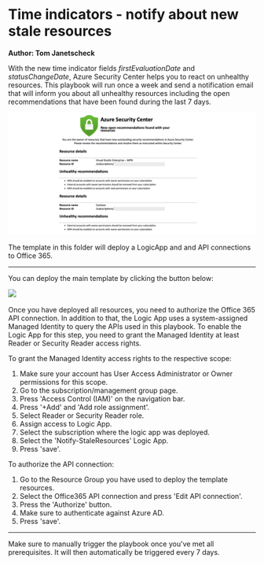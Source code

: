 # Time indicators - notify about new stale resources
**Author: Tom Janetscheck**

With the new time indicator fields *firstEvaluationDate* and *statusChangeDate*, Azure Security Center helps you to react on unhealthy resources. This playbook will run once a week and send a notification email that will inform you about all unhealthy resources including the open recommendations that have been found during the last 7 days.

![Notification mail](.//notificationMail.png)

The template in this folder will deploy a LogicApp and and API connections to Office 365.

***

You can deploy the main template by clicking the button below:

<a href="https://portal.azure.com/#create/Microsoft.Template/uri/https%3A%2F%2Fraw.githubusercontent.com%2FAzure%2FAzure-Security-Center%2Fmaster%2FWorkflow%2520automation%2FNotify-StaleResources%2Fazuredeploy.json" target="_blank">
    <img src="https://aka.ms/deploytoazurebutton"/>
</a>

Once you have deployed all resources, you need to authorize the Office 365 API connection. In addition to that, the Logic App uses a system-assigned Managed Identity to query the APIs used in this playbook. To enable the Logic App for this step, you need to grant the Managed Identity at least Reader or Security Reader access rights.

To grant the Managed Identity access rights to the respective scope:

1. Make sure your account has User Access Administrator or Owner permissions for this scope.
2. Go to the subscription/management group page.
3. Press 'Access Control (IAM)' on the navigation bar.
4. Press '+Add' and 'Add role assignment'.
5. Select Reader or Security Reader role.
6. Assign access to Logic App.
7. Select the subscription where the logic app was deployed.
8. Select the 'Notify-StaleResources' Logic App.
9. Press 'save'.

To authorize the API connection:

1. Go to the Resource Group you have used to deploy the template resources.
2. Select the Office365 API connection and press 'Edit API connection'.
3. Press the 'Authorize' button.
4. Make sure to authenticate against Azure AD.
5. Press 'save'.

***
Make sure to manually trigger the playbook once you've met all prerequisites. It will then automatically be triggered every 7 days.
